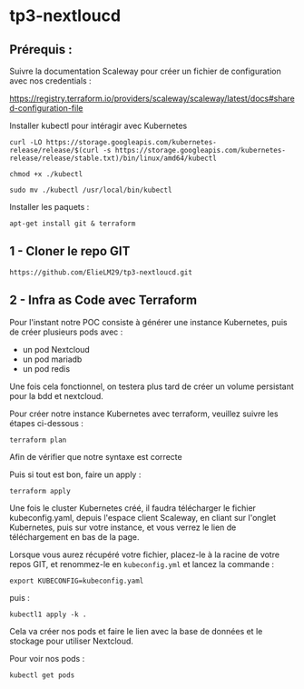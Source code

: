 # tp3-nextloucd

## Prérequis :

Suivre la documentation Scaleway pour créer un fichier de configuration avec nos credentials : 

https://registry.terraform.io/providers/scaleway/scaleway/latest/docs#shared-configuration-file

Installer kubectl pour intéragir avec Kubernetes

```
curl -LO https://storage.googleapis.com/kubernetes-release/release/$(curl -s https://storage.googleapis.com/kubernetes-release/release/stable.txt)/bin/linux/amd64/kubectl
```

```
chmod +x ./kubectl
```

```
sudo mv ./kubectl /usr/local/bin/kubectl
```

Installer les paquets : 

```
apt-get install git & terraform
```

## 1 - Cloner le repo GIT

```
https://github.com/ElieLM29/tp3-nextloucd.git 
```

## 2 - Infra as Code avec Terraform

Pour l'instant notre POC consiste à générer une instance Kubernetes, puis de créer plusieurs pods avec : 

- un pod Nextcloud
- un pod mariadb
- un pod redis

Une fois cela fonctionnel, on testera plus tard de créer un volume persistant pour la bdd et nextcloud.


Pour créer notre instance Kubernetes avec terraform, veuillez suivre les étapes ci-dessous :

```
terraform plan
```
Afin de vérifier que notre syntaxe est correcte

Puis si tout est bon, faire un apply : 

```
terraform apply
```

Une fois le cluster Kubernetes créé, il faudra télécharger le fichier kubeconfig.yaml, depuis l'espace client Scaleway, en cliant sur l'onglet Kubernetes, puis sur votre instance, et vous verrez le lien de téléchargement en bas de la page.

Lorsque vous aurez récupéré votre fichier, placez-le à la racine de votre repos GIT, et renommez-le en `kubeconfig.yml` et lancez la commande : 

```
export KUBECONFIG=kubeconfig.yaml 
```
puis :
```
kubectl1 apply -k .
```

Cela va créer nos pods et faire le lien avec la base de données et le stockage pour utiliser Nextcloud.

Pour voir nos pods : 
```
kubectl get pods
```

